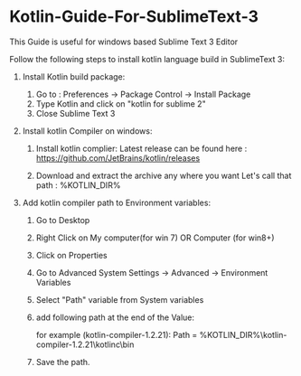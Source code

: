 # Kotlin-Guide-For-SublimeText-3
This Guide is useful for windows based Sublime Text 3 Editor

Follow the following steps to install kotlin language build in SublimeText 3:

1. Install Kotlin build package:
	1. Go to : Preferences -> Package Control -> Install Package
	2. Type Kotlin and click on "kotlin for sublime 2"
	3. Close Sublime Text 3

2. Install kotlin Compiler on windows:
	1. Install kotlin complier:
		Latest release can be found here : 
			https://github.com/JetBrains/kotlin/releases

	2. Download and extract the archive any where you want
		Let's call that path : %KOTLIN_DIR%

3. Add kotlin compiler path to Environment variables:
	1. Go to Desktop
	2. Right Click on My computer(for win 7) OR Computer (for win8+)
	3. Click on Properties
	4. Go to Advanced System Settings -> Advanced -> Environment Variables
	5. Select "Path" variable from System variables
	6. add following path at the end of the Value:

		for example (kotlin-compiler-1.2.21): 
			Path = %KOTLIN_DIR%\\kotlin-compiler-1.2.21\\kotlinc\\bin
	7. Save the path.

